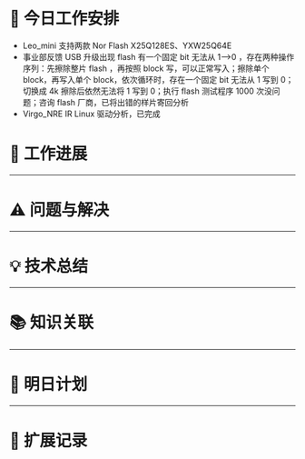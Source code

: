 



# **🔧 今日工作安排**
- Leo_mini 支持两款 Nor Flash X25Q128ES、YXW25Q64E
- 事业部反馈 USB 升级出现 flash 有一个固定 bit 无法从 1-->0 ，存在两种操作序列：先擦除整片 flash ，再按照 block 写，可以正常写入；擦除单个 block，再写入单个 block，依次循环时，存在一个固定 bit 无法从 1 写到 0；切换成 4k 擦除后依然无法将 1 写到 0；执行 flash 测试程序 1000 次没问题；咨询 flash 厂商，已将出错的样片寄回分析
- Virgo_NRE IR Linux 驱动分析，已完成


# **📌 工作进展**



---

# **⚠️ 问题与解决**


---

# **💡 技术总结**


---

# **📚 知识关联**


---
# **📌 明日计划**


---

# **💬 扩展记录**



